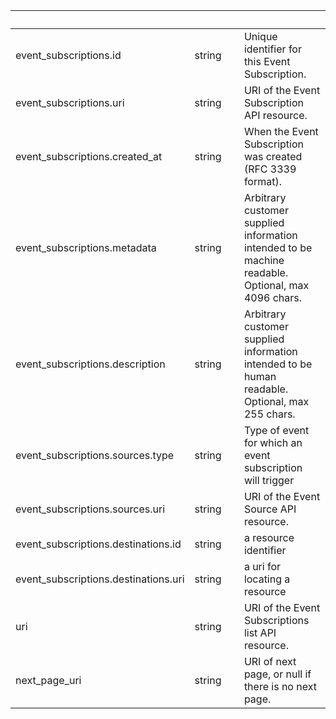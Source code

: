 
|&nbsp;|&nbsp;|&nbsp;|&nbsp;|
|---|---|---|---|
| event_subscriptions.id | string | | Unique identifier for this Event Subscription. |
| event_subscriptions.uri | string | | URI of the Event Subscription API resource. |
| event_subscriptions.created_at | string | | When the Event Subscription was created (RFC 3339 format). |
| event_subscriptions.metadata | string | | Arbitrary customer supplied information intended to be machine readable. Optional, max 4096 chars. |
| event_subscriptions.description | string | | Arbitrary customer supplied information intended to be human readable. Optional, max 255 chars. |
| event_subscriptions.sources.type | string | | Type of event for which an event subscription will trigger |
| event_subscriptions.sources.uri | string | | URI of the Event Source API resource. |
| event_subscriptions.destinations.id | string | | a resource identifier |
| event_subscriptions.destinations.uri | string | | a uri for locating a resource |
| uri | string | | URI of the Event Subscriptions list API resource. |
| next_page_uri | string | | URI of next page, or null if there is no next page. |